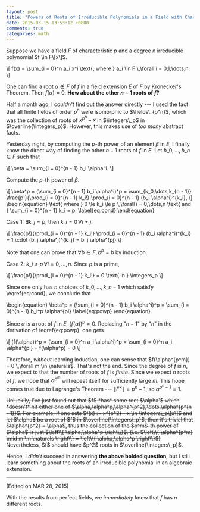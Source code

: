 ```yaml
---
layout: post
title: "Powers of Roots of Irreducible Polynomials in a Field with Characteristic $p$"
date: 2015-03-15 13:53:12 +0800
comments: true
categories: math
---
```


Suppose we have a field $F$ of characteristic $p$ and a degree $n$
irreducible polynomial $f \in F\[x\]$.

<div class="myeqn">
\[
f(x) = \sum_{i = 0}^n a_i x^i \text{, where } a_i \in F \,\forall i =
0,1,\dots,n.
\]
</div>

One can find a root $\alpha \notin F$ of $f$ in a field extension $E$
of $F$ by Kronecker's Theorem.  Then $f(\alpha) = 0$. **How about the
other $n - 1$ roots of $f$?**

Half a month ago, I *couldn't* find out the answer directly --- I used
the fact that all finite fields of order $p^n$ were isomorphic to
$\fields\_{p^n}$, which was the collection of roots of $x^{p^n} - x$
in $\integers\_p$ in $\overline{\integers_p}$.  However, this makes
use of *too many* abstract facts.

Yesterday night, by computing the $p$-th power of an element $\beta$
in $E$, I finally know the direct way of finding the other $n - 1$
roots of $f$ in $E$.  Let $b\_0,\dots,b\_n \in F$ such that

<div class="myeqn">
\[
\beta = \sum_{i = 0}^{n - 1} b_i \alpha^i.
\]
</div>

Compute the $p$-th power of $\beta$.

<div class="myeqn">
\[
\beta^p = (\sum_{i = 0}^{n - 1} b_i \alpha^i)^p = \sum_{k_0,\dots,k_{n
- 1}} \frac{p!}{\prod_{i = 0}^{n - 1} k_i!} \prod_{i = 0}^{n - 1} (b_i
  \alpha^i)^{k_i},
\]
</div>

<div class="myeqn">
\begin{equation}
\text{ where } 0 \le k_i \le p \,\forall i = 0,\dots,n \text{ and }
\sum_{i = 0}^{n - 1} k_i = p. \label{eq:cond}
\end{equation}
</div>

Case 1: $\exists k\_j = p$, then $k\_i = 0 \,\forall i \ne j$.

<div class="myeqn">
\[
\frac{p!}{\prod_{i = 0}^{n - 1} k_i!} \prod_{i = 0}^{n - 1} (b_i
\alpha^i)^{k_i} = 1 \cdot (b_j \alpha^j)^{k_j} = b_j \alpha^{pj}
\]
</div>

Note that one can prove that $\forall b \in F, b^p = b$ by induction.

Case 2: $k\_i \ne p \,\forall i = 0,\dots,n$.  Since $p$ is a prime,

<div class="myeqn">
\[
\frac{p!}{\prod_{i = 0}^{n - 1} k_i!} = 0 \text{ in } \integers_p
\]
</div>

Since one only has $n$ choices of $k\_0,\dots,k\_{n - 1}$ which
satisfy \eqref{eq:cond}, we conclude that

<div class="myeqn">
\begin{equation}
\beta^p = (\sum_{i = 0}^{n - 1} b_i \alpha^i)^p = \sum_{i = 0}^{n - 1}
b_i^p \alpha^{pi} \label{eq:powp}
\end{equation}
</div>

Since $\alpha$ is a root of $f$ in $E$, $(f(\alpha))^p = 0$.
Replacing "$n - 1$" by "$n$" in the derivation of \eqref{eq:powp}, one
gets

<div class="myeqn">
\[
(f(\alpha))^p = (\sum_{i = 0}^n a_i \alpha^i)^p = \sum_{i = 0}^n a_i
\alpha^{pi} = f(\alpha^p) = 0
\]
</div>

Therefore, *without* learning induction, one can sense that
$f(\alpha^{p^m}) = 0 \,\forall m \in \naturals$.  That's not the end.
Since the degree of $f$ is $n$, we expect to that the number of roots
of $f$ is *finite*.  Since we expect $n$ roots of $f$, we hope that
$\alpha^{p^m}$ will repeat itself for sufficiently large $m$.  This
hope comes true due to Lagrange's Theorem --- $\|F^\times\| = p^n -
1$, so $\alpha^{p^n - 1} = 1$.

<del>
Unluckily, I've just found out that $f$ *has* some root $\alpha'$
which *doesn't* hit either one of
$\alpha,\alpha^p,\alpha^{p^2},\dots,\alpha^{p^{n - 1}}$.  For example,
if one sets $f(x) := x^{p^2} - x \in \integers\_p\[x\]$ and let
$\alpha$ be a root of $f$ in $\overline{\integers\_p}$, then it's
trivial that $\alpha^{p^2} = \alpha$, thus the collection of the
$p^m$-th power of $\alpha$ is just $\left\\{ \alpha,\alpha^p
\right\\}$.  (i.e. $\left\\{ \alpha^{p^m} \mid m \in \naturals
\right\\} = \left\\{ \alpha,\alpha^p \right\\}$)  Nevertheless, $f$
should have $p^2$ roots in $\overline{\integers\_p}$.
</del>

Hence, I *didn't* succeed in answering **the above bolded question**,
but I still learn something about the roots of an irreducible
polynomial in an algebraic extension.

---
(Edited on MAR 28, 2015)

With the results from perfect fields, we *immediately* know that $f$
has $n$ different roots.
